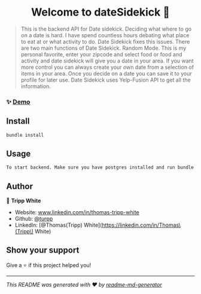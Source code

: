 <h1 align="center">Welcome to dateSidekick 👋</h1>
<p>
</p>

> This is the backend API for Date sidekick. Deciding what where to go on a date is hard. I have spend countless hours debating what place to eat at or what activity to do. Date Sidekick fixes this issues. There are two main functions of Date Sidekick. Random Mode. This is my personal favorite, enter your zipcode and select food or food and activity and date sidekick will give you a date in your area. If you want more control you can always create your own date from a selection of items in your area. Once you decide on a date you can save it to your profile for later use. Date Sidekick uses Yelp-Fusion API to get all the information. 

### ✨ [Demo](https://www.youtube.com/watch?v=9xRFcWP8kOo)

## Install

```sh
bundle install
```

## Usage

```sh
To start backend. Make sure you have postgres installed and run bundle install. You will need to initialize your data base with rails db:create rails:db migrate. Then rails s to start the server. Make sure rails is running a localhost:3000.
```

## Author

👤 **Tripp White**

* Website: www.linkedin.com/in/thomas-tripp-white
* Github: [@turpp](https://github.com/turpp)
* LinkedIn: [@Thomas\(Tripp\) White](https://linkedin.com/in/Thomas\(Tripp\) White)

## Show your support

Give a ⭐️ if this project helped you!

***
_This README was generated with ❤️ by [readme-md-generator](https://github.com/kefranabg/readme-md-generator)_